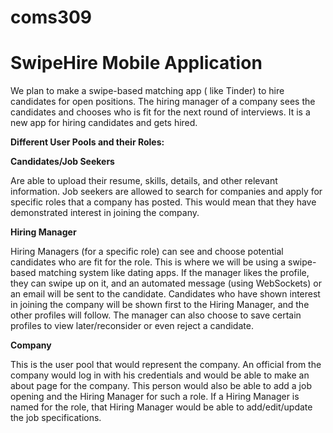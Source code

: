 # coms309
# SwipeHire Mobile Application
We plan to make a swipe-based matching app ( like Tinder) to hire candidates for open positions. The hiring manager of a company sees the candidates and chooses who is fit for the next round of interviews. It is a new app for hiring candidates and gets hired.

**Different User Pools and their Roles:**

**Candidates/Job Seekers**

Are able to upload their resume, skills, details, and other relevant information.
Job seekers are allowed to search for companies and apply for specific roles that a company has posted. This would mean that they have demonstrated interest in joining the company.

**Hiring Manager**

Hiring Managers (for a specific role) can see and choose potential candidates who are fit for the role. This is where we will be using a swipe-based matching system like dating apps.
If the manager likes the profile, they can swipe up on it, and an automated message (using WebSockets) or an email will be sent to the candidate. 
Candidates who have shown interest in joining the company will be shown first to the Hiring Manager, and the other profiles will follow.
The manager can also choose to save certain profiles to view later/reconsider or even reject a candidate.

**Company**

This is the user pool that would represent the company. An official from the company would log in with his credentials and would be able to make an about page for the company.
This person would also be able to add a job opening and the Hiring Manager for such a role. If a Hiring Manager is named for the role, that Hiring Manager would be able to add/edit/update the job specifications.
